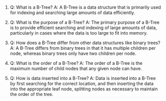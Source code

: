 1. Q: What is a B-Tree?
   A: A B-Tree is a data structure that is primarily used for indexing and searching large amounts of data efficiently.

2. Q: What is the purpose of a B-Tree?
   A: The primary purpose of a B-Tree is to provide efficient searching and indexing of large amounts of data, particularly in cases where the data is too large to fit into memory.

3. Q: How does a B-Tree differ from other data structures like binary trees?
   A: A B-Tree differs from binary trees in that it has multiple children per node, whereas binary trees only have two children per node.

4. Q: What is the order of a B-Tree?
   A: The order of a B-Tree is the maximum number of child nodes that any given node can have.

5. Q: How is data inserted into a B-Tree?
   A: Data is inserted into a B-Tree by first searching for the correct location, and then inserting the data into the appropriate leaf node, splitting nodes as necessary to maintain the order of the tree.